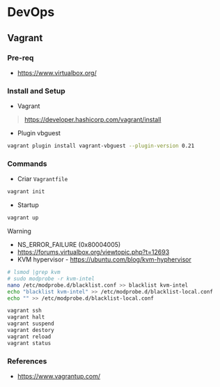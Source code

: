 # DevOps

## Vagrant

### Pre-req

- https://www.virtualbox.org/

### Install and Setup

* Vagrant

> https://developer.hashicorp.com/vagrant/install

* Plugin vbguest

```sh
vagrant plugin install vagrant-vbguest --plugin-version 0.21
```

### Commands

* Criar `Vagrantfile`

```sh
vagrant init
```

* Startup

```sh
vagrant up
```

> [!WARNING]
> - NS_ERROR_FAILURE (0x80004005)
> - https://forums.virtualbox.org/viewtopic.php?t=12693
> - KVM hypervisor - https://ubuntu.com/blog/kvm-hyphervisor

```sh
# lsmod |grep kvm
# sudo modprobe -r kvm-intel
nano /etc/modprobe.d/blacklist.conf >> blacklist kvm-intel
echo "blacklist kvm-intel" >> /etc/modprobe.d/blacklist-local.conf
echo "" >> /etc/modprobe.d/blacklist-local.conf
```

```sh
vagrant ssh
vagrant halt
vagrant suspend
vagrant destory
vagrant reload
vagrant status
```
### References

- https://www.vagrantup.com/


